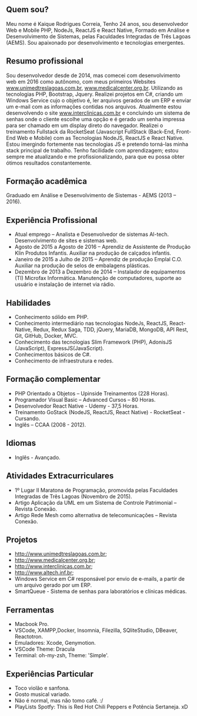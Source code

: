 ## Quem sou?

Meu nome é Kaique Rodrigues Correia, Tenho 24 anos, sou desenvolvedor Web e Mobile PHP, NodeJs, ReactJS e React Native, Formado em Análise e Desenvolvimento de Sistemas, pelas Faculdades Integradas de Três Lagoas (AEMS). Sou apaixonado por desenvolvimento e tecnologias emergentes.

## Resumo profissional

Sou desenvolvedor desde de 2014, mas comecei com desenvolvimento web em 2016 como autônomo, com meus primeiros Websites www.unimedtreslagoas.com.br, www.medicalcenter.org.br. Utilizando as tecnologias PHP, Bootstrap, Jquery. Realizei projetos em C#, criando um Windows Service cujo o objetivo é, ler arquivos gerados de um ERP e enviar um e-mail com as informações contidas nos arquivos. Atualmente estou desenvolvendo o site www.interclinicas.com.br e concluindo um sistema de senhas onde o cliente escolhe uma opção e é gerado um senha impressa para ser chamado em um display direto do navegador. Realizei o treinamento Fullstack da RocketSeat (Javascript FullStack (Back-End, Front-End Web e Mobile) com as Tecnologias NodeJS, ReactJS e React Native. Estou imergindo fortemente nas tecnologias JS e pretendo torná-las minha stack principal de trabalho. Tenho facilidade com aprendizagem; estou sempre me atualizando e me profissionalizando, para que eu possa obter ótimos resultados constantemente.

## Formação acadêmica

Graduado em Análise e Desenvolvimento de Sistemas - AEMS (2013 – 2016).

## Experiência Profissional

* Atual emprego – Analista e Desenvolvedor de sistemas Al-tech. Desenvolvimento de sites e sistemas web.
* Agosto de 2015 a Agosto de 2016 – Aprendiz de Assistente de Produção Klin Produtos Infantis. Auxiliar na produção de calçados infantis.
* Janeiro de 2015 a Julho de 2015 – Aprendiz de produção Emplal C.O. Auxiliar na produção de selos de embalagens plásticas.
* Dezembro de 2013 a Dezembro de 2014 – Instalador de equipamentos (TI) Microfax Informática. Manutenção de computadores, suporte ao usuário e instalação de internet via rádio.

## Habilidades

* Conhecimento sólido em PHP.
* Conhecimento intermediário nas tecnologias NodeJs, ReactJS, React-Native, Redux, Redux Saga, TDD, jQuery, MariaDB, MongoDB, API Rest, Git, GitHub, Docker, MVC.
* Conhecimento das tecnologias Slim Framework (PHP), AdonisJS (JavaScript), ExpressJS(JavaScript). 
* Conhecimentos básicos de C#.
* Conhecimento de infraestrutura e redes.

## Formação complementar

* PHP Orientado a Objetos – Upinside Treinamentos (228 Horas).
* Programador Visual Basic – Advanced Cursos – 80 Horas.
* Desenvolvedor React Native - Udemy - 37,5 Horas.
* Treinamento GoStack (NodeJS, ReactJS, React Native) - RocketSeat - Cursando.
* Inglês – CCAA (2008 - 2012).

## Idiomas

* Inglês - Avançado.

## Atividades Extracurriculares

* 1º Lugar II Maratona de Programação, promovida pelas Faculdades Integradas de Três Lagoas (Novembro de 2015).
* Artigo Aplicação da UML em um Sistema de Controle Patrimonial – Revista Conexão.
* Artigo Rede Mesh como alternativa de telecomunicações – Revista Conexão.

## Projetos

* http://www.unimedtreslagoas.com.br; 
* http://www.medicalcenter.org.br; 
* http://www.interclinicas.com.br;
* http://www.altech.inf.br;
* Windows Service em C# responsável por envio de e-mails, a partir de um arquivo gerado por um ERP.
* SmartQueue - Sistema de senhas para laboratórios e clínicas médicas.

## Ferramentas

* Macbook Pro.
* VSCode, XAMPP,Docker, Insomnia, Filezilla, SQliteStudio, DBeaver, Reactotron.
* Emuladores: Xcode, Genymotion.
* VSCode Theme: Dracula
* Terminal: oh-my-zsh, Theme: 'Simple'.

## Experiências Particular

* Toco violão e sanfona.
* Gosto musical variado.
* Não é normal, mas não tomo café. :/
* PlayLists Spotfy: This is Red Hot Chili Peppers e Potência Sertaneja. xD





